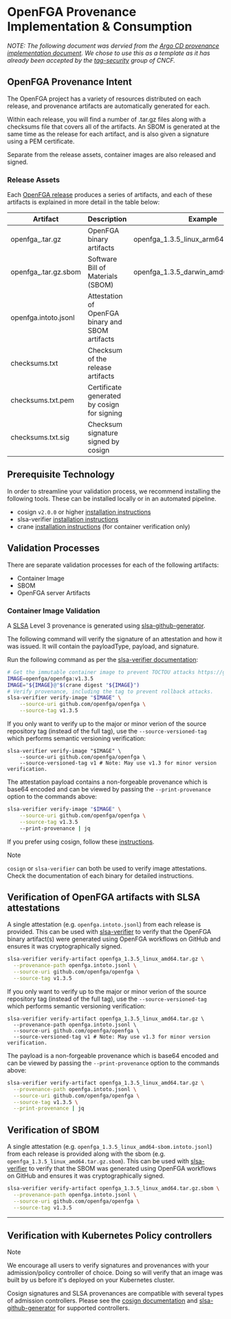 # OpenFGA Provenance Implementation & Consumption

_NOTE: The following document was dervied from the [Argo CD provenance implementation document](https://github.com/cncf/tag-security/blob/main/provenance-implementation/argo/argo-cd.md). We chose to use this as a template as it has already been accepted by the [tag-security](https://github.com/cncf/tag-security) group of CNCF._

## OpenFGA Provenance Intent

The OpenFGA project has a variety of resources distributed on each release, and provenance artifacts are automatically generated for each.

Within each release, you will find a number of .tar.gz files along with a checksums file that covers all of the artifacts. An SBOM is generated at the same time as the release for each artifact, and is also given a signature using a PEM certificate.

Separate from the release assets, container images are also released and signed.

### Release Assets
Each [OpenFGA release](https://github.com/openfga/openfga/releases) produces a series of artifacts, and each of these artifacts is explained in more detail in the table below:

| **Artifact**                              | **Description**                                  | **Example**                            |
|-------------------------------------------|--------------------------------------------------|----------------------------------------|
| openfga_<version>_<os>_<arch>.tar.gz      | OpenFGA binary artifacts                         | openfga_1.3.5_linux_arm64.tar.gz       |
| openfga_<version>_<os>_<arch>.tar.gz.sbom | Software Bill of Materials (SBOM)                | openfga_1.3.5_darwin_amd64.tar.gz.sbom |
| openfga.intoto.jsonl                      | Attestation of OpenFGA binary and SBOM artifacts |                                        |
| checksums.txt                             | Checksum of the release artifacts                |                                        |
| checksums.txt.pem                         | Certificate generated by cosign for signing      |                                        |
| checksums.txt.sig                         | Checksum signature signed by cosign              |                                        |

## Prerequisite Technology

In order to streamline your validation process, we recommend installing the following tools. These can be installed locally or in an automated pipeline.

- cosign `v2.0.0` or higher [installation instructions](https://docs.sigstore.dev/cosign/installation)
- slsa-verifier [installation instructions](https://github.com/slsa-framework/slsa-verifier#installation)
- crane [installation instructions](https://github.com/google/go-containerregistry/blob/main/cmd/crane/README.md) (for container verification only)

## Validation Processes

There are separate validation processes for each of the following artifacts:

- Container Image
- SBOM
- OpenFGA server Artifacts

### Container Image Validation

A [SLSA](https://slsa.dev/) Level 3 provenance is generated using [slsa-github-generator](https://github.com/slsa-framework/slsa-github-generator).

The following command will verify the signature of an attestation and how it was issued. It will contain the payloadType, payload, and signature.

Run the following command as per the [slsa-verifier documentation](https://github.com/slsa-framework/slsa-verifier/tree/main#containers):

```bash
# Get the immutable container image to prevent TOCTOU attacks https://github.com/slsa-framework/slsa-verifier#toctou-attacks
IMAGE=openfga/openfga:v1.3.5
IMAGE="${IMAGE}@"$(crane digest "${IMAGE}")
# Verify provenance, including the tag to prevent rollback attacks.
slsa-verifier verify-image "$IMAGE" \
    --source-uri github.com/openfga/openfga \
    --source-tag v1.3.5
```

If you only want to verify up to the major or minor verion of the source repository tag (instead of the full tag), use the `--source-versioned-tag` which performs semantic versioning verification:

```shell
slsa-verifier verify-image "$IMAGE" \
    --source-uri github.com/openfga/openfga \
    --source-versioned-tag v1 # Note: May use v1.3 for minor version verification.
```

The attestation payload contains a non-forgeable provenance which is base64 encoded and can be viewed by passing the `--print-provenance` option to the commands above:

```bash
slsa-verifier verify-image "$IMAGE" \
    --source-uri github.com/openfga/openfga \
    --source-tag v1.3.5
    --print-provenance | jq
```

If you prefer using cosign, follow these [instructions](https://github.com/slsa-framework/slsa-github-generator/blob/main/internal/builders/container/README.md#cosign).

> [!NOTE]
> `cosign` or `slsa-verifier` can both be used to verify image attestations.
> Check the documentation of each binary for detailed instructions.


## Verification of OpenFGA artifacts with SLSA attestations

A single attestation (e.g. `openfga.intoto.jsonl`) from each release is provided. This can be used with [slsa-verifier](https://github.com/slsa-framework/slsa-verifier#verification-for-github-builders) to verify that the OpenFGA binary artifact(s) were generated using OpenFGA workflows on GitHub and ensures it was cryptographically signed.

```bash
slsa-verifier verify-artifact openfga_1.3.5_linux_amd64.tar.gz \
  --provenance-path openfga.intoto.jsonl \
  --source-uri github.com/openfga/openfga \
  --source-tag v1.3.5
```

If you only want to verify up to the major or minor verion of the source repository tag (instead of the full tag), use the `--source-versioned-tag` which performs semantic versioning verification:

```shell
slsa-verifier verify-artifact openfga_1.3.5_linux_amd64.tar.gz \
  --provenance-path openfga.intoto.jsonl \
  --source-uri github.com/openfga/openfga \
  --source-versioned-tag v1 # Note: May use v1.3 for minor version verification.
```

The payload is a non-forgeable provenance which is base64 encoded and can be viewed by passing the `--print-provenance` option to the commands above:

```bash
slsa-verifier verify-artifact openfga_1.3.5_linux_amd64.tar.gz \
  --provenance-path openfga.intoto.jsonl \
  --source-uri github.com/openfga/openfga \
  --source-tag v1.3.5 \
  --print-provenance | jq
```

## Verification of SBOM

A single attestation (e.g. `openfga_1.3.5_linux_amd64-sbom.intoto.jsonl`) from each release is provided along with the sbom (e.g. `openfga_1.3.5_linux_amd64.tar.gz.sbom`). This can be used with [slsa-verifier](https://github.com/slsa-framework/slsa-verifier#verification-for-github-builders) to verify that the SBOM was generated using OpenFGA workflows on GitHub and ensures it was cryptographically signed.

```bash
slsa-verifier verify-artifact openfga_1.3.5_linux_amd64.tar.gz.sbom \
  --provenance-path openfga.intoto.jsonl \
  --source-uri github.com/openfga/openfga \
  --source-tag v1.3.5
```

***

## Verification with Kubernetes Policy controllers

> [!NOTE]
> We encourage all users to verify signatures and provenances with your admission/policy controller of choice. Doing so will verify that an image was built by us before it's deployed on your Kubernetes cluster.

Cosign signatures and SLSA provenances are compatible with several types of admission controllers. Please see the [cosign documentation](https://docs.sigstore.dev/cosign/overview/#kubernetes-integrations) and [slsa-github-generator](https://github.com/slsa-framework/slsa-github-generator/blob/main/internal/builders/container/README.md#verification) for supported controllers.